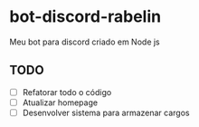 # bot-discord-rabelin
Meu bot para discord criado em Node js

## TODO
- [ ] Refatorar todo o código
- [ ] Atualizar homepage
- [ ] Desenvolver sistema para armazenar cargos 
